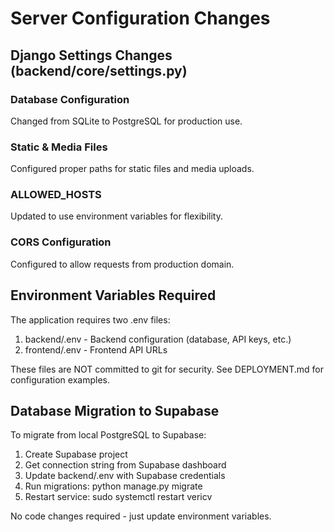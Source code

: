 # Server Configuration Changes

## Django Settings Changes (backend/core/settings.py)

### Database Configuration
Changed from SQLite to PostgreSQL for production use.

### Static & Media Files
Configured proper paths for static files and media uploads.

### ALLOWED_HOSTS
Updated to use environment variables for flexibility.

### CORS Configuration
Configured to allow requests from production domain.

## Environment Variables Required

The application requires two .env files:

1. backend/.env - Backend configuration (database, API keys, etc.)
2. frontend/.env - Frontend API URLs

These files are NOT committed to git for security.
See DEPLOYMENT.md for configuration examples.

## Database Migration to Supabase

To migrate from local PostgreSQL to Supabase:

1. Create Supabase project
2. Get connection string from Supabase dashboard
3. Update backend/.env with Supabase credentials
4. Run migrations: python manage.py migrate
5. Restart service: sudo systemctl restart vericv

No code changes required - just update environment variables.
